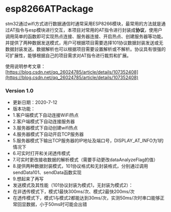 # esp8266ATPackage
stm32通过wifi方式进行数据通信时通常采用ESP8266模块，最常用的方法就是通过AT指令与esp模块进行交互，本项目对常用的AT指令进行封装成**协议**，使用户调用简单的函数即可实现热点连接、服务器连接、开启热点、创建服务器等功能。并提供了两种数据发送模式，用户可根据项目需要选择101协议数据封装发送或无数据封装发送。数据解析也可以根据项目需要设置解析或不解析。协议具有很强的可扩展性，能够根据自己的项目需求对AT指令进行裁剪和扩展。

使用说明参考文章：[https://blog.csdn.net/qq_26024785/article/details/107352408](https://blog.csdn.net/qq_26024785/article/details/107352408)

###     Version 1.0

* 更新日期：2020-7-12
* 版本功能：
* 1.客户端模式下自动连接WiFi热点  
* 2.客户端模式下自动连接服务器  
* 3.服务器模式下自动创建wifi热点  
* 4.服务器模式下自动开启TCP服务器
* 5.服务器模式下输出TCP服务器的IP地址及端口号，DISPLAY_AT_INFO为1的情况下  
* 6.可实时打开和关闭透传模式  
* 7.可实时更改接收数据的解析模式（需要手动更改dataAnalyzeFlag的值）
* 8.提供两种数据封装模式，101协议格式和无封装格式，分别通过调用sendData101、sendData函数实现
* 9.想起来了再写
* 发送模式及其性能（101协议封装为模式1，无封装为模式2）：
* 在非透传模式下，模式1最快300ms/次、模式2最快200ms/次
* 在透传模式下，模式1与模式2都能达到30ms/次，实测50ms/次时串口能够正常回显数据，小于50ms时可能会出错